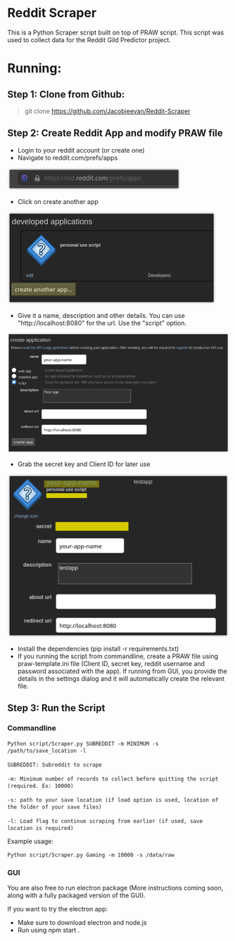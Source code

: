 # Reddit Scraper

This is a Python Scraper script built on top of PRAW script. This script was used to collect data for the Reddit Gild Predictor project.

# Running:

## Step 1: Clone from Github:

> git clone https://github.com/Jacobjeevan/Reddit-Scraper

## Step 2: Create Reddit App and modify PRAW file

- Login to your reddit account (or create one)
- Navigate to reddit.com/prefs/apps

![Reddit Developer](https://raw.githubusercontent.com/Jacobjeevan/Reddit-Scraper/master/media/1.png)

- Click on create another app

![Create Reddit App](https://raw.githubusercontent.com/Jacobjeevan/Reddit-Scraper/master/media/2.png)

- Give it a name, description and other details. You can use "http://localhost:8080" for the url. Use the "script" option.

![Reddit App Options](https://raw.githubusercontent.com/Jacobjeevan/Reddit-Scraper/master/media/3.png)

- Grab the secret key and Client ID for later use

![Reddit App Secret Key](https://raw.githubusercontent.com/Jacobjeevan/Reddit-Scraper/master/media/4.png)

- Install the dependencies (pip install -r requirements.txt)
- If you running the script from commandline, create a PRAW file using praw-template.ini file (Client ID, secret key, reddit username and password associated with the app). If running from GUI, you provide the details in the
settings dialog and it will automatically create the relevant file.

## Step 3: Run the Script 


### Commandline

    Python script/Scraper.py SUBREDDIT -m MINIMUM -s /path/to/save_location -l

    SUBREDDIT: Subreddit to scrape

    -m: Minimum number of records to collect before quitting the script (required. Ex: 10000)

    -s: path to your save location (if load option is used, location of the folder of your save files)

    -l: Load flag to continue scraping from earlier (if used, save location is required)

Example usage:

    Python script/Scraper.py Gaming -m 10000 -s /data/raw


### GUI

You are also free to run electron package (More instructions coming soon, along with a fully packaged version of the GUI).

If you want to try the electron app:

- Make sure to download electron and node.js
- Run using npm start .

